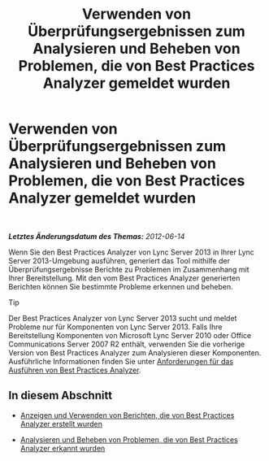 ﻿---
title: Verwenden von Überprüfungsergebnissen zum Analysieren und Beheben von Problemen, die von Best Practices Analyzer gemeldet wurden
TOCTitle: Verwenden von Überprüfungsergebnissen zum Analysieren und Beheben von Problemen, die von Best Practices Analyzer gemeldet wurden
ms:assetid: cf1154a6-4de3-4d14-b99b-73a88014347b
ms:mtpsurl: https://technet.microsoft.com/de-de/library/Gg591350(v=OCS.15)
ms:contentKeyID: 49295455
ms.date: 05/19/2016
mtps_version: v=OCS.15
ms.translationtype: HT
---

# Verwenden von Überprüfungsergebnissen zum Analysieren und Beheben von Problemen, die von Best Practices Analyzer gemeldet wurden

 

_**Letztes Änderungsdatum des Themas:** 2012-06-14_

Wenn Sie den Best Practices Analyzer von Lync Server 2013 in Ihrer Lync Server 2013-Umgebung ausführen, generiert das Tool mithilfe der Überprüfungsergebnisse Berichte zu Problemen im Zusammenhang mit Ihrer Bereitstellung. Mit den vom Best Practices Analyzer generierten Berichten können Sie bestimmte Probleme erkennen und beheben.


> [!TIP]
> Der Best Practices Analyzer von Lync Server 2013 sucht und meldet Probleme nur für Komponenten von Lync Server 2013. Falls Ihre Bereitstellung Komponenten von Microsoft Lync Server 2010 oder Office Communications Server 2007 R2 enthält, verwenden Sie die vorherige Version von Best Practices Analyzer zum Analysieren dieser Komponenten. Ausführliche Informationen finden Sie unter <A href="lync-server-2013-requirements-for-running-best-practices-analyzer.md">Anforderungen für das Ausführen von Best Practices Analyzer</A>.



## In diesem Abschnitt

  - [Anzeigen und Verwenden von Berichten, die von Best Practices Analyzer erstellt wurden](lync-server-2013-viewing-and-working-with-reports-created-by-best-practices-analyzer.md)

  - [Analysieren und Beheben von Problemen, die von Best Practices Analyzer erkannt wurden](lync-server-2013-analyzing-and-resolving-issues-identified-by-best-practices-analyzer.md)

